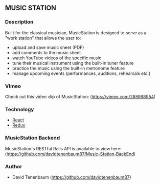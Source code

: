 ## MUSIC STATION

### Description

Built for the classical musician, MusicStation is designed to serve as a "work station" that allows the user to:

- upload and save music sheet (PDF)
- add comments to the music sheet
- watch YouTube videos of the specific music
- tune their musical instrument using the built-in tuner feature
- practice the music using the built-in metronome feature
- manage upcoming events (performances, auditions, rehearsals etc.)

### Vimeo

Check out this video clip of MusicStation: (https://vimeo.com/288988954)

### Technology

- [React](https://reactjs.org/)
- [Redux](https://redux.js.org/)

### MusicStation Backend

MusicStation's RESTful Rails API is available to view here: (https://github.com/davidtenenbaum87/Music-Station-BackEnd)

### Author
- David Tenenbaum (https://github.com/davidtenenbaum87)
